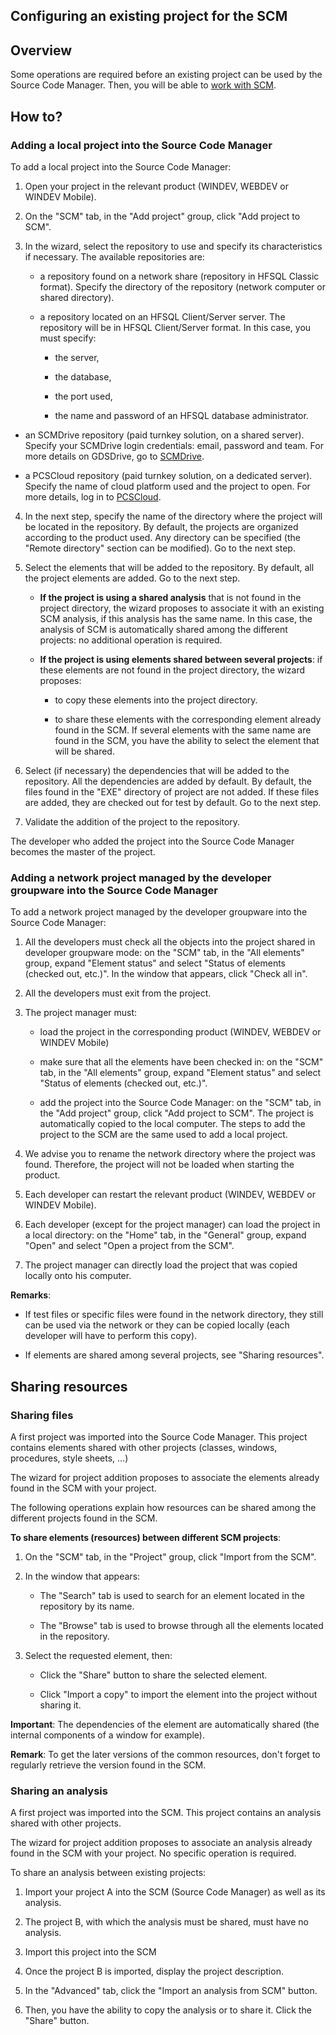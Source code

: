 


## Configuring an existing project for the SCM
			



<a name="NOTE1"></a>
<a name="NOTE1_1"></a>


## Overview
<a name="overview_ELTTEXTE000250"></a>
Some operations are required before an existing project can be used by the Source Code Manager. Then, you will be able to [work with SCM](../Editeurs/2038004.md).

<a name="NOTE2"></a>
<a name="NOTE2_1"></a>


## How to?
<a name="how_ELTTEXTE000274"></a>


### Adding a local project into the Source Code Manager
<a name="adding_local_project_into_the_source_code_manager_ELTPARAGRAPHE000021"></a>

To add a local project into the Source Code Manager: 

1. Open your project in the relevant product (WINDEV, WEBDEV or WINDEV Mobile).

2. On the "SCM" tab, in the "Add project" group, click "Add project to SCM".

3. In the wizard, select the repository to use and specify its characteristics if necessary. The available repositories are: 

	- a repository found on a network share (repository in HFSQL Classic format). Specify the directory of the repository (network computer or shared directory).

	- a repository located on an HFSQL Client/Server server. The repository will be in HFSQL Client/Server format. In this case, you must specify:

		- the server,

		- the database,

		- the port used,

		- the name and password of an HFSQL database administrator.




- an SCMDrive repository (paid turnkey solution, on a shared server). Specify your SCMDrive login credentials: email, password and team. For more details on GDSDrive, go to [SCMDrive](https://pcscloud-drive.net/UK/SCMDrive/index.awp).

- a PCSCloud repository (paid turnkey solution, on a dedicated server). Specify the name of cloud platform used and the project to open.  For more details, log in to [PCSCloud](https://pcscloud.net/UK/cloud_development.awp).

4. In the next step, specify the name of the directory where the project will be located in the repository. By default, the projects are organized according to the product used. Any directory can be specified (the "Remote directory" section can be modified). Go to the next step.

5. Select the elements that will be added to the repository. By default, all the project elements are added. Go to the next step.

	- **If the project is using a shared analysis** that is not found in the project directory, the wizard proposes to associate it with an existing SCM analysis, if this analysis has the same name. In this case, the analysis of SCM is automatically shared among the different projects: no additional operation is required.

	- **If the project is using elements shared between several projects**: if these elements are not found in the project directory, the wizard proposes:

		- to copy these elements into the project directory.

		- to share these elements with the corresponding element already found in the SCM. If several elements with the same name are found in the SCM, you have the ability to select the element that will be shared.




6. Select (if necessary) the dependencies that will be added to the repository. All the dependencies are added by default. By default, the files found in the "EXE" directory of project are not added. If these files are added, they are checked out for test by default. Go to the next step.

7. Validate the addition of the project to the repository.




The developer who added the project into the Source Code Manager becomes the master of the project.

<a name="NOTE2_2"></a>


### Adding a network project managed by the developer groupware into the Source Code Manager
<a name="adding_network_project_managed_the_developer_groupware_into_the_source_code_manager_ELTPARAGRAPHE000081"></a>

To add a network project managed by the developer groupware into the Source Code Manager:

1. All the developers must check all the objects into the project shared in developer groupware mode: on the "SCM" tab, in the "All elements" group, expand "Element status" and select "Status of elements (checked out, etc.)". In the window that appears, click "Check all in".

2. All the developers must exit from the project.

3. The project manager must:

	- load the project in the corresponding product (WINDEV, WEBDEV or WINDEV Mobile)

	- make sure that all the elements have been checked in: on the "SCM" tab, in the "All elements" group, expand "Element status" and select "Status of elements (checked out, etc.)".

	- add the project into the Source Code Manager: on the "SCM" tab, in the "Add project" group, click "Add project to SCM". The project is automatically copied to the local computer. The steps to add the project to the SCM are the same used to add a local project.




4. We advise you to rename the network directory where the project was found. Therefore, the project will not be loaded when starting the product.

5. Each developer can restart the relevant product (WINDEV, WEBDEV or WINDEV Mobile).

6. Each developer (except for the project manager) can load the project in a local directory: on the "Home" tab, in the "General" group, expand "Open" and select "Open a project from the SCM".

7. The project manager can directly load the project that was copied locally onto his computer.




**Remarks**:

- If test files or specific files were found in the network directory, they still can be used via the network or they can be copied locally (each developer will have to perform this copy).

- If elements are shared among several projects, see "Sharing resources".




<a name="NOTE3"></a>
<a name="NOTE3_1"></a>


## Sharing resources
<a name="sharing_resources_ELTTEXTE000310"></a>


### Sharing files
<a name="sharing_files_ELTPARAGRAPHE000155"></a>

A first project was imported into the Source Code Manager. This project contains elements shared with other projects (classes, windows, procedures, style sheets, ...)

The wizard for project addition proposes to associate the elements already found in the SCM with your project.

The following operations explain how resources can be shared among the different projects found in the SCM.

**To share elements (resources) between different SCM projects**:

1. On the "SCM" tab, in the "Project" group, click "Import from the SCM".

2. In the window that appears:

	- The "Search" tab is used to search for an element located in the repository by its name.

	- The "Browse" tab is used to browse through all the elements located in the repository.




3. Select the requested element, then:

	- Click the "Share" button to share the selected element.

	- Click "Import a copy" to import the element into the project without sharing it.







**Important**: The dependencies of the element are automatically shared (the internal components of a window for example).

**Remark**: To get the later versions of the common resources, don't forget to regularly retrieve the version found in the SCM.
<a name="NOTE3_2"></a>


### Sharing an analysis
<a name="sharing_analysis_ELTPARAGRAPHE000190"></a>

A first project was imported into the SCM. This project contains an analysis shared with other projects. 

The wizard  for project addition proposes to associate an analysis already found in the SCM with your project. No specific operation is required.

To share an analysis between existing projects: 

1. Import your project A into the SCM (Source Code Manager) as well as its analysis. 

2. The project B, with which the analysis must be shared, must have no analysis. 

3. Import this project into the SCM

4. Once the project B is imported, display the project description. 

5. In the "Advanced" tab, click the "Import an analysis from SCM" button. 

6. Then, you have the ability to copy the analysis or to share it. Click the "Share" button. 





